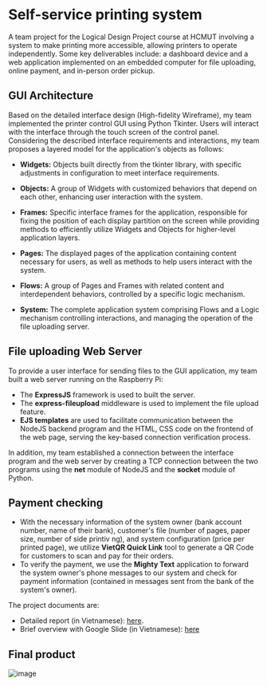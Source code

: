 # Self-service printing system
A team project for the Logical Design Project course at HCMUT involving a system to make printing more accessible, allowing printers to operate independently. Some key deliverables include: a dashboard device and a web application implemented on an
embedded computer for file uploading, online payment, and in-person order pickup.

## GUI Architecture
Based on the detailed interface design (High-fidelity Wireframe), my team implemented the printer control GUI using Python Tkinter. Users will interact with the interface through the touch screen of the control panel. Considering the described interface requirements and interactions, my team proposes a layered model for the application's objects as follows:

- **Widgets:** Objects built directly from the tkinter library, with specific adjustments in configuration to meet interface requirements.

- **Objects:** A group of Widgets with customized behaviors that depend on each other, enhancing user interaction with the system.

- **Frames:** Specific interface frames for the application, responsible for fixing the position of each display partition on the screen while providing methods to efficiently utilize Widgets and Objects for higher-level application layers.

- **Pages:** The displayed pages of the application containing content necessary for users, as well as methods to help users interact with the system.

- **Flows:** A group of Pages and Frames with related content and interdependent behaviors, controlled by a specific logic mechanism.

- **System:** The complete application system comprising Flows and a Logic mechanism controlling interactions, and managing the operation of the file uploading server.

## File uploading Web Server
To provide a user interface for sending files to the GUI application, my team built a web server running on the Raspberry Pi:
- The **ExpressJS** framework is used to built the server.
- The **express-fileupload** middleware is used to implement the file upload feature.
- **EJS templates** are used to facilitate communication between the NodeJS backend program and the HTML, CSS code on the frontend of the web page, serving the key-based connection verification process.

In addition, my team established a connection between the interface program and the web server by creating a TCP connection between the two programs using the **net** module of NodeJS and the **socket** module of Python.

## Payment checking
- With the necessary information of the system owner (bank account number, name of their bank), customer's file (number of pages, paper size, number of side printiv ng), and system configuration (price per printed page), we utilize **VietQR Quick Link** tool to generate a QR Code for customers to scan and pay for their orders.
- To verify the payment, we use the **Mighty Text** application to forward the system owner's phone messages to our system and check for payment information (contained in messages sent from the bank of the system's owner).

The project documents are:
- Detailed report (in Vietnamese): [here](https://github.com/NhatKhai352528/NightPanther/blob/main/doc/%5BCO3091%5D%20B%C3%A1o%20c%C3%A1o%20nghi%E1%BB%87m%20thu.pdf).
- Brief overview with Google Slide (in Vietnamese): [here](https://github.com/NhatKhai352528/NightPanther/blob/main/doc/%5BCO3091%5D%20Slide%20thuy%E1%BA%BFt%20tr%C3%ACnh.pdf)

## Final product
![image](https://github.com/NhatKhai352528/NightPanther/assets/87921251/6af321ce-f2f6-4227-9304-99c3c2bfb6c1)


